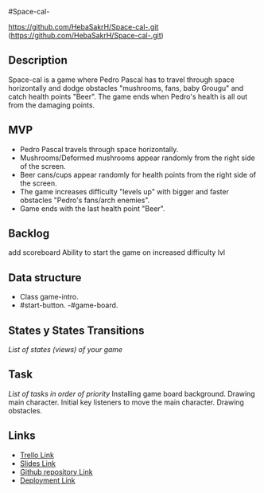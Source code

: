#Space-cal- 

https://github.com/HebaSakrH/Space-cal-.git (https://github.com/HebaSakrH/Space-cal-.git)

## Description
Space-cal is a game where Pedro Pascal has to travel through space horizontally and dodge obstacles "mushrooms, fans, baby Grougu" and catch health points "Beer". The game ends when Pedro's health is all out from the damaging points. 	 


## MVP

 - Pedro Pascal travels through space horizontally.
 - Mushrooms/Deformed mushrooms appear randomly from the right side of the screen. 
 - Beer cans/cups appear randomly for health points from the right side of the screen. 
 - The game increases difficulty "levels up" with bigger and faster obstacles "Pedro's fans/arch enemies".
 - Game ends with the last health point "Beer". 

## Backlog

add scoreboard
Ability to start the game on increased difficulty lvl


## Data structure

- Class game-intro.
- #start-button.
-#game-board.

## States y States Transitions
_List of states (views) of your game_


## Task
_List of tasks in order of priority_
Installing game board background.
Drawing main character. 
Initial key listeners to move the main character. 
Drawing obstacles.




## Links

- [Trello Link](https://trello.com)
- [Slides Link](http://slides.com)
- [Github repository Link](http://github.com)
- [Deployment Link](http://github.com)